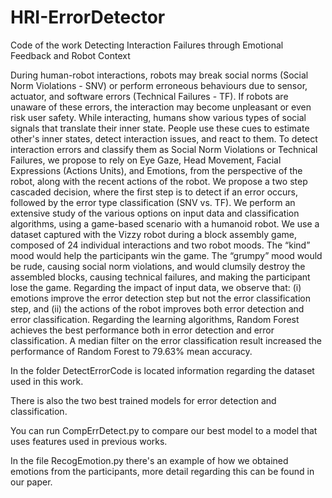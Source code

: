 # HRI-ErrorDetector
Code of the work Detecting Interaction Failures through Emotional Feedback and Robot Context

During human-robot interactions, robots may break social norms (Social Norm Violations - SNV) or perform erroneous behaviours due to sensor, actuator, and software errors (Technical Failures - TF). If robots are unaware of these errors, the interaction may become unpleasant or even risk user safety. While interacting, humans show various types of social
signals that translate their inner state. People use these cues to estimate other's inner states, detect interaction issues, and react to them. To detect interaction errors and classify them as Social Norm Violations or Technical Failures, we propose to rely on Eye Gaze, Head Movement, Facial Expressions (Actions Units), and Emotions, from the perspective of the robot, along with the recent actions of the robot. We propose a two step cascaded decision, where the first step is to detect if an error occurs, followed by the error type classification (SNV vs. TF). We perform an extensive study of the various options on input data and classification algorithms, using a game-based scenario with a humanoid robot. 
We use a dataset captured with the Vizzy robot during a block assembly game, composed of 24 individual interactions and two robot moods. The “kind” mood would help the participants win the game. The “grumpy” mood would be rude, causing social norm violations, and would clumsily destroy the assembled blocks, causing technical failures, and making the participant lose the game.
Regarding the impact of input data, we observe that: (i) emotions improve the error detection step but not the error classification step, and (ii) the actions of the robot improves both error detection and error classification. Regarding the learning algorithms, Random Forest achieves the best performance both in error detection and error classification. A median filter on the error classification result increased the performance of Random Forest to 79.63\% mean accuracy.

In the folder DetectErrorCode is located information regarding the dataset used in this work.

There is also the two best trained models for error detection and classification.

You can run CompErrDetect.py to compare our best model to a model that uses features used in previous works.

In the file RecogEmotion.py there's an example of how we obtained emotions from the participants, more detail regarding this can be found in our paper.
